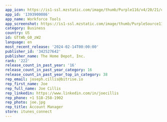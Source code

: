 ```yaml
---
app_icon: https://is1-ssl.mzstatic.com/image/thumb/Purple116/v4/20/21/c1/2021c17f-0ba2-e613-5bea-52b1c43b49b4/AppIcon-0-0-1x_U007emarketing-0-7-0-85-220.png/1024x1024bb.png
app_id: '1393900086'
app_name: Workforce Tools
app_screenshot: https://is1-ssl.mzstatic.com/image/thumb/PurpleSource116/v4/15/8f/0d/158f0d1d-da92-7c3e-cb9e-221a311c0310/26314f0a-5cd5-4b65-8826-818cb8d9d00b_Simulator_Screen_Shot_-_iPhone_11_Pro_Max_-_2023-03-11_at_13.03.41.png/1242x2688bb.png
category: Business
country: US
id: GTtWb_G0_zW2
language: en
most_recent_release: '2024-02-14T00:00:00'
publisher_id: '342527642'
publisher_name: The Home Depot, Inc.
rank: '222'
release_count_in_past_year: '16'
release_count_in_past_year_category: 16
release_count_in_past_year_top_in_category: 38
rep_email: joseph.cillis@bitrise.io
rep_first_name: Joe
rep_full_name: Joe Cillis
rep_linkedin: https://www.linkedin.com/in/joecillis
rep_phone: +1 518-258-1902
rep_photo: joe.jpg
rep_title: Account Manager
store: itunes_connect
---
```

